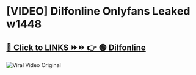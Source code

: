 
 # [VIDEO] Dilfonline Onlyfans Leaked w1448

## <h2><a href="https://clipsfans.com/Dilfonline&ref=git">🔗 Click to LINKS ⏩⏩ 👉 🟢 Dilfonline </a></h2>

<a href="https://clipsfans.com/Dilfonline&ref=git" rel="nofollow" data-target="animated-image.originalLink"><img src="https://i.ibb.co.com/xMMVF88/686577567.gif" alt="Viral Video Original" style="max-width: 100%; display: inline-block;" data-target="animated-image.originalImage"></a>

